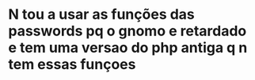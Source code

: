 # N tou a usar as funções das passwords pq o gnomo e retardado e tem uma versao do php antiga q n tem essas funçoes

